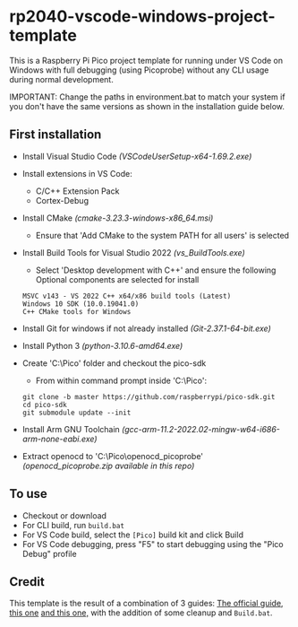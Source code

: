 # rp2040-vscode-windows-project-template

This is a Raspberry Pi Pico project template for running under VS Code on Windows with full debugging (using Picoprobe) without any CLI usage during normal development.

IMPORTANT: Change the paths in environment.bat to match your system if you don't have the same versions as shown in the installation guide below.

## First installation

- Install Visual Studio Code _(VSCodeUserSetup-x64-1.69.2.exe)_

- Install extensions in VS Code:
  - C/C++ Extension Pack
  - Cortex-Debug
  
- Install CMake _(cmake-3.23.3-windows-x86_64.msi)_
  - Ensure that 'Add CMake to the system PATH for all users' is selected

- Install Build Tools for Visual Studio 2022 _(vs_BuildTools.exe)_
  - Select 'Desktop development with C++' and ensure the following Optional components are selected for install
  ```
  MSVC v143 - VS 2022 C++ x64/x86 build tools (Latest)
  Windows 10 SDK (10.0.19041.0)
  C++ CMake tools for Windows
  ```

- Install Git for windows if not already installed _(Git-2.37.1-64-bit.exe)_

- Install Python 3 _(python-3.10.6-amd64.exe)_

- Create 'C:\Pico' folder and checkout the pico-sdk
  - From within command prompt inside 'C:\Pico':
  ```
  git clone -b master https://github.com/raspberrypi/pico-sdk.git
  cd pico-sdk
  git submodule update --init
  ```
  
- Install Arm GNU Toolchain _(gcc-arm-11.2-2022.02-mingw-w64-i686-arm-none-eabi.exe)_
  
- Extract openocd to 'C:\Pico\openocd_picoprobe' _(openocd_picoprobe.zip available in this repo)_

## To use

- Checkout or download
- For CLI build, run `build.bat`
- For VS Code build, select the `[Pico]` build kit and click Build
- For VS Code debugging, press "F5" to start debugging using the "Pico Debug" profile

## Credit

This template is the result of a combination of 3 guides: [The official guide](https://datasheets.raspberrypi.com/pico/getting-started-with-pico.pdf), [this one](https://community.element14.com/products/raspberry-pi/b/blog/posts/working-with-the-raspberry-pi-pico-with-windows-and-c-c) [and this one,](https://community.element14.com/products/raspberry-pi/b/blog/posts/debugging-the-raspberry-pi-pico-on-windows-10) with the addition of some cleanup and `Build.bat`.
